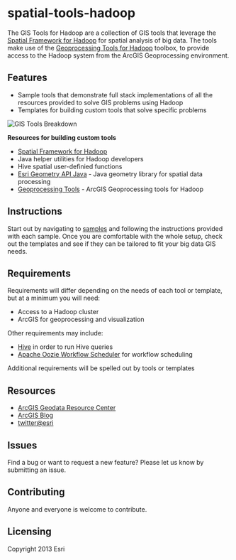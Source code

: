 spatial-tools-hadoop
====================

The GIS Tools for Hadoop are a collection of GIS tools that leverage the [Spatial Framework for Hadoop](https://github.com/Esri/spatial-framework-for-hadoop)
for spatial analysis of big data.  The tools make use of 
the [Geoprocessing Tools for Hadoop](https://github.com/Esri/geoprocessing-tools-for-hadoop) toolbox,
to provide access to the Hadoop system from the ArcGIS Geoprocessing environment. 

## Features

* Sample tools that demonstrate full stack implementations of all the resources provided to solve GIS problems using Hadoop
* Templates for building custom tools that solve specific problems


![GIS Tools Breakdown](http://esri.github.com/gis-tools-for-hadoop/images/gis-tools-breakdown.png)

**Resources for building custom tools**
* [Spatial Framework for Hadoop](https://github.com/Esri/spatial-framework-for-hadoop) 
 * Java helper utilities for Hadoop developers
 * Hive spatial user-definied functions 
* [Esri Geometry API Java](https://github.com/Esri/geometry-api-java) - Java geometry library for spatial data processing 
* [Geoprocessing Tools](https://github.com/Esri/geoprocessing-tools-for-hadoop) - ArcGIS Geoprocessing tools for Hadoop


## Instructions

Start out by navigating to [samples](https://github.com/Esri/gis-tools-for-hadoop/tree/master/samples) and following the instructions provided with each sample.  Once you are comfortable with the whole setup, check out the templates and see if they can be tailored to fit your big data GIS needs.

## Requirements

Requirements will differ depending on the needs of each tool or template, but at a minimum you will need:

* Access to a Hadoop cluster
* ArcGIS for geoprocessing and visualization

Other requirements may include:

* [Hive](http://hive.apache.org/) in order to run Hive queries
* [Apache Oozie Workflow Scheduler](http://oozie.apache.org/) for workflow scheduling

Additional requirements will be spelled out by tools or templates

## Resources

* [ArcGIS Geodata Resource Center]( http://resources.arcgis.com/en/communities/geodata/)
* [ArcGIS Blog](http://blogs.esri.com/esri/arcgis/)
* [twitter@esri](http://twitter.com/esri)

## Issues

Find a bug or want to request a new feature?  Please let us know by submitting an issue.

## Contributing

Anyone and everyone is welcome to contribute. 

## Licensing
Copyright 2013 Esri
